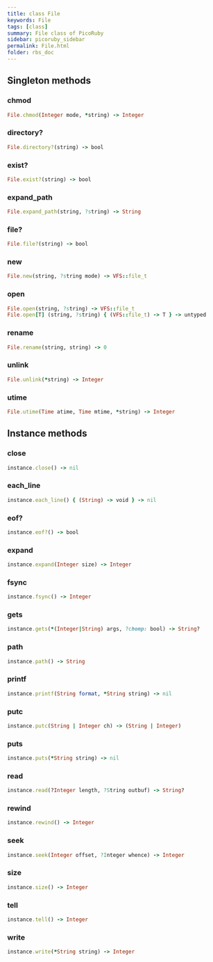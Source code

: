```yaml
---
title: class File
keywords: File
tags: [class]
summary: File class of PicoRuby
sidebar: picoruby_sidebar
permalink: File.html
folder: rbs_doc
---
```

## Singleton methods
### chmod

```ruby
File.chmod(Integer mode, *string) -> Integer
```
### directory?

```ruby
File.directory?(string) -> bool
```
### exist?

```ruby
File.exist?(string) -> bool
```
### expand_path

```ruby
File.expand_path(string, ?string) -> String
```
### file?

```ruby
File.file?(string) -> bool
```
### new

```ruby
File.new(string, ?string mode) -> VFS::file_t
```
### open

```ruby
File.open(string, ?string) -> VFS::file_t
File.open[T] (string, ?string) { (VFS::file_t) -> T } -> untyped
```
### rename

```ruby
File.rename(string, string) -> 0
```
### unlink

```ruby
File.unlink(*string) -> Integer
```
### utime

```ruby
File.utime(Time atime, Time mtime, *string) -> Integer
```
## Instance methods
### close

```ruby
instance.close() -> nil
```
### each_line

```ruby
instance.each_line() { (String) -> void } -> nil
```
### eof?

```ruby
instance.eof?() -> bool
```
### expand

```ruby
instance.expand(Integer size) -> Integer
```
### fsync

```ruby
instance.fsync() -> Integer
```
### gets

```ruby
instance.gets(*(Integer|String) args, ?chomp: bool) -> String?
```
### path

```ruby
instance.path() -> String
```
### printf

```ruby
instance.printf(String format, *String string) -> nil
```
### putc

```ruby
instance.putc(String | Integer ch) -> (String | Integer)
```
### puts

```ruby
instance.puts(*String string) -> nil
```
### read

```ruby
instance.read(?Integer length, ?String outbuf) -> String?
```
### rewind

```ruby
instance.rewind() -> Integer
```
### seek

```ruby
instance.seek(Integer offset, ?Integer whence) -> Integer
```
### size

```ruby
instance.size() -> Integer
```
### tell

```ruby
instance.tell() -> Integer
```
### write

```ruby
instance.write(*String string) -> Integer
```

